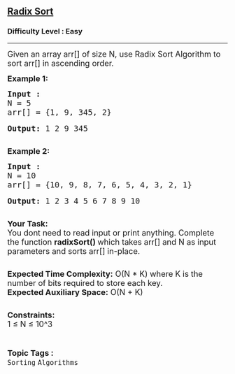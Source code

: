 <h2><a href="https://practice.geeksforgeeks.org/problems/radix-sort/1?page=3&difficulty[]=0&category[]=Sorting&sortBy=submissions">Radix Sort</a></h2><h3>Difficulty Level : Easy</h3><hr><div class="problems_problem_content__Xm_eO"><p><span style="font-size:18px">Given an array arr[] of size N, use Radix Sort Algorithm to sort arr[] in ascending order.</span></p>

<p><strong><span style="font-size:18px">Example 1:</span></strong></p>

<pre><span style="font-size:18px"><strong>Input :</strong>
N = 5
arr[] = {1, 9, 345, 2}</span>

<span style="font-size:18px"><strong>Output:</strong> 1 2 9 345</span></pre>

<p><br>
<span style="font-size:18px"><strong>Example 2:</strong></span></p>

<pre><span style="font-size:18px"><strong>Input :</strong>
N = 10
arr[] = {10, 9, 8, 7, 6, 5, 4, 3, 2, 1}</span>

<span style="font-size:18px"><strong>Output:</strong> 1 2 3 4 5 6 7 8 9 10</span></pre>

<p><br>
<span style="font-size:18px"><strong>Your Task: &nbsp;</strong><br>
You dont need to read input or print anything. Complete the function <strong>radixSort() </strong>which takes arr[] and N as input parameters and sorts arr[] in-place.&nbsp;</span></p>

<p><br>
<span style="font-size:18px"><strong>Expected Time Complexity:</strong> O(N * K) where K is the number of bits required to store each key.<br>
<strong>Expected Auxiliary Space:</strong> O(N + K)</span></p>

<p><br>
<span style="font-size:18px"><strong>Constraints:</strong><br>
1 ≤ N ≤ 10^3</span></p>
</div><br><p><span style=font-size:18px><strong>Topic Tags : </strong><br><code>Sorting</code>&nbsp;<code>Algorithms</code>&nbsp;